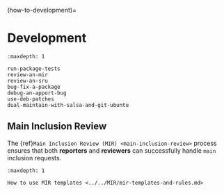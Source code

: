 (how-to-development)=
# Development

```{toctree}
:maxdepth: 1

run-package-tests
review-an-mir
review-an-sru
bug-fix-a-package
debug-an-apport-bug
use-deb-patches
dual-maintain-with-salsa-and-git-ubuntu
```

## Main Inclusion Review

The {ref}`Main Inclusion Review (MIR) <main-inclusion-review>` process ensures
that both **reporters** and **reviewers** can successfully handle `main`
inclusion requests.

```{toctree}
:maxdepth: 1

How to use MIR templates <../../MIR/mir-templates-and-rules.md>
```

